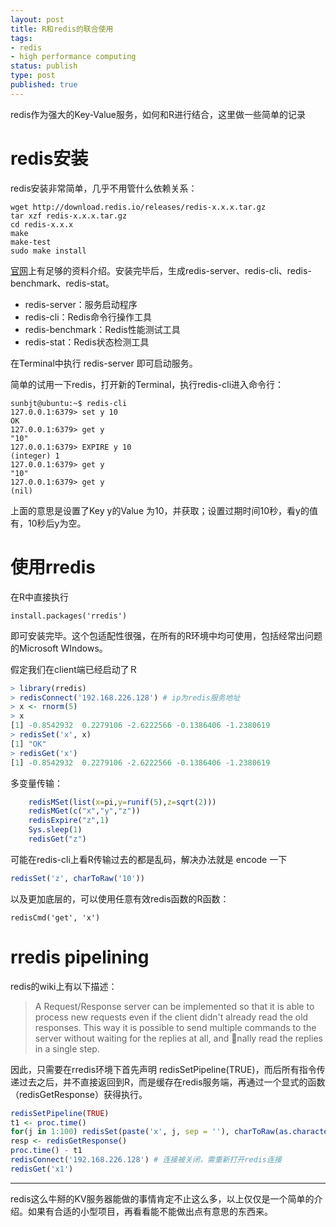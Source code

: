```yaml
--- 
layout: post
title: R和redis的联合使用
tags: 
- redis
- high performance computing
status: publish
type: post
published: true
---
```


redis作为强大的Key-Value服务，如何和R进行结合，这里做一些简单的记录

# redis安装

redis安装非常简单，几乎不用管什么依赖关系：

	wget http://download.redis.io/releases/redis-x.x.x.tar.gz
	tar xzf redis-x.x.x.tar.gz
	cd redis-x.x.x
	make
	make-test
	sudo make install

[官网](http://redis.io)上有足够的资料介绍。安装完毕后，生成redis-server、redis-cli、redis-benchmark、redis-stat。

- redis-server：服务启动程序
- redis-cli：Redis命令行操作工具
- redis-benchmark：Redis性能测试工具
- redis-stat：Redis状态检测工具

在Terminal中执行 redis-server 即可启动服务。

简单的试用一下redis，打开新的Terminal，执行redis-cli进入命令行：

	sunbjt@ubuntu:~$ redis-cli 
	127.0.0.1:6379> set y 10
	OK
	127.0.0.1:6379> get y
	"10"
	127.0.0.1:6379> EXPIRE y 10
	(integer) 1
	127.0.0.1:6379> get y
	"10"
	127.0.0.1:6379> get y
	(nil)

上面的意思是设置了Key y的Value 为10，并获取；设置过期时间10秒，看y的值有，10秒后y为空。


# 使用rredis

在R中直接执行

	install.packages('rredis')

即可安装完毕。这个包适配性很强，在所有的R环境中均可使用，包括经常出问题的Microsoft WIndows。

假定我们在client端已经启动了Ｒ

```r
> library(rredis)
> redisConnect('192.168.226.128') # ip为redis服务地址
> x <- rnorm(5)
> x
[1] -0.8542932  0.2279106 -2.6222566 -0.1386406 -1.2380619
> redisSet('x', x)
[1] "OK"
> redisGet('x')
[1] -0.8542932  0.2279106 -2.6222566 -0.1386406 -1.2380619
```

多变量传输：

```r
	redisMSet(list(x=pi,y=runif(5),z=sqrt(2)))
	redisMGet(c("x","y","z"))
	redisExpire("z",1)
	Sys.sleep(1)
	redisGet("z")
```	

可能在redis-cli上看R传输过去的都是乱码，解决办法就是 encode 一下

```r
redisSet('z', charToRaw('10'))
```

以及更加底层的，可以使用任意有效redis函数的R函数：

	redisCmd('get', 'x')


# rredis pipelining

redis的wiki上有以下描述：

>A Request/Response server can be implemented so that it is able to process new requests
>even if the client didn't already read the old responses. This way it is possible to send
>multiple commands to the server without waiting for the replies at all, and nally read
>the replies in a single step.

因此，只需要在rredis环境下首先声明 redisSetPipeline(TRUE)，而后所有指令传递过去之后，并不直接返回到R，而是缓存在redis服务端，再通过一个显式的函数（redisGetResponse）获得执行。

```r
redisSetPipeline(TRUE)
t1 <- proc.time()
for(j in 1:100) redisSet(paste('x', j, sep = ''), charToRaw(as.character(j)))
resp <- redisGetResponse()
proc.time() - t1
redisConnect('192.168.226.128') # 连接被关闭，需重新打开redis连接
redisGet('x1') 
```


--------------

redis这么牛掰的KV服务器能做的事情肯定不止这么多，以上仅仅是一个简单的介绍。如果有合适的小型项目，再看看能不能做出点有意思的东西来。

